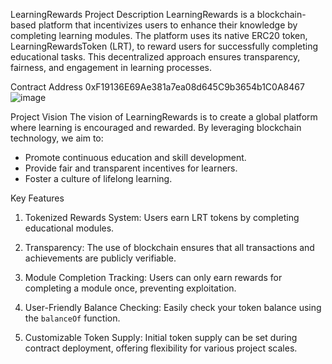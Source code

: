 LearningRewards
 Project Description
LearningRewards is a blockchain-based platform that incentivizes users to enhance their knowledge by completing learning modules. The platform uses its native ERC20 token, LearningRewardsToken (LRT), to reward users for successfully completing educational tasks. This decentralized approach ensures transparency, fairness, and engagement in learning processes.

 Contract Address
0xF19136E69Ae381a7ea08d645C9b3654b1C0A8467
![image](https://github.com/user-attachments/assets/e6871809-b0aa-4364-a6f4-fb5115857f35)


 Project Vision
The vision of LearningRewards is to create a global platform where learning is encouraged and rewarded. By leveraging blockchain technology, we aim to:

- Promote continuous education and skill development.
- Provide fair and transparent incentives for learners.
- Foster a culture of lifelong learning.

 Key Features

1. Tokenized Rewards System: Users earn LRT tokens by completing educational modules.
   
2. Transparency: The use of blockchain ensures that all transactions and achievements are publicly verifiable.

3. Module Completion Tracking: Users can only earn rewards for completing a module once, preventing exploitation.

4. User-Friendly Balance Checking: Easily check your token balance using the `balanceOf` function.

5. Customizable Token Supply: Initial token supply can be set during contract deployment, offering flexibility for various project scales.


